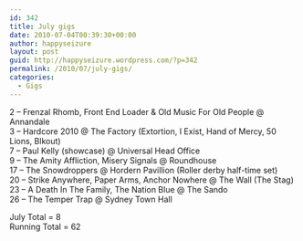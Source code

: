```yaml
---
id: 342
title: July gigs
date: 2010-07-04T00:39:30+00:00
author: happyseizure
layout: post
guid: http://happyseizure.wordpress.com/?p=342
permalink: /2010/07/july-gigs/
categories:
  - Gigs
---
```

2 &#8211; Frenzal Rhomb, Front End Loader & Old Music For Old People @ Annandale  
3 &#8211; Hardcore 2010 @ The Factory (Extortion, I Exist, Hand of Mercy, 50 Lions, Blkout)  
7 &#8211; Paul Kelly (showcase) @ Universal Head Office  
9 &#8211; The Amity Affliction, Misery Signals @ Roundhouse  
17 &#8211; The Snowdroppers @ Hordern Pavillion (Roller derby half-time set)  
20 &#8211; Strike Anywhere, Paper Arms, Anchor Nowhere @ The Wall (The Stag)  
23 &#8211; A Death In The Family, The Nation Blue @ The Sando  
26 &#8211; The Temper Trap @ Sydney Town Hall

July Total = 8  
Running Total = 62
